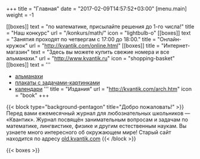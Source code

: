 +++ 
title = "Главная" 
date = "2017-02-09T14:57:52+03:00"
[menu.main]
 weight = -1
 
[[boxes]]
text = "по математике, присылайте решения до 1-го числа!"
title = "Наш конкурс"
url = "/konkurs/math/"
icon = "lightbulb-o"
[[boxes]]
text = "Занятия проходят по четвергам с 17:00 до 18:00."
title = "Онлайн-кружок"
url = "http://kvantik.com/online.html"
[[boxes]]
title = "Интернет-магазин"
text = "Здесь вы можете купить свежие номера и все альманахи."
url = "http://www.kvantik.ru"
icon = "shopping-basket"
[[boxes]]
text = '''
- [альманахи](http://kvantik.com/arch.htm#alm)
- [плакаты с задачами-картинками](http://kvantik.com/arch.htm#plakaty)
- [календари](http://kvantik.com/arch.htm#kalendary)
'''
title = "Издания"
url = "http://kvantik.com/arch.htm"
icon = "book"
+++

{{< block type="background-pentagon" title="Добро пожаловать!" >}}
Перед вами ежемесячный журнал для любознательных школьников — «Квантик». Журнал
посвящён занимательным вопросам и задачам по математике, лингвистике, физике и
другим естественным наукам. Вы узнаете много интересного об окружающем мире!
Старый сайт находится по адресу [old.kvantik.com](http://old.kvantik.com)
{{< /block >}}


{{< boxes >}}
